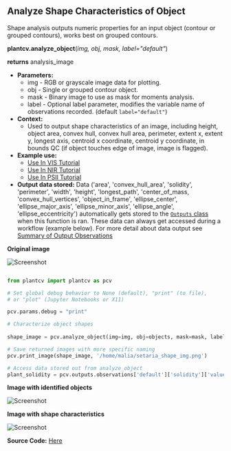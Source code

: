 ## Analyze Shape Characteristics of Object

Shape analysis outputs numeric properties for an input object (contour or grouped contours), works best on grouped contours.
 
**plantcv.analyze_object**(*img, obj, mask, label="default"*)

**returns** analysis_image

- **Parameters:**
    - img - RGB or grayscale image data for plotting.
    - obj - Single or grouped contour object.
    - mask - Binary image to use as mask for moments analysis.
    - label - Optional label parameter, modifies the variable name of observations recorded. (default `label="default"`)
- **Context:**
    - Used to output shape characteristics of an image, including height, object area, convex hull, convex hull area, 
    perimeter, extent x, extent y, longest axis, centroid x coordinate, centroid y coordinate, in bounds QC (if object 
    touches edge of image, image is flagged). 
- **Example use:**
    - [Use In VIS Tutorial](tutorials/vis_tutorial.md)
    - [Use In NIR Tutorial](tutorials/nir_tutorial.md)
    - [Use In PSII Tutorial](tutorials/psII_tutorial.md)
- **Output data stored:** Data ('area', 'convex_hull_area', 'solidity', 'perimeter', 'width', 'height', 'longest_path', 'center_of_mass, 
    'convex_hull_vertices', 'object_in_frame', 'ellipse_center', 'ellipse_major_axis', 'ellipse_minor_axis', 'ellipse_angle', 'ellipse_eccentricity') 
    automatically gets stored to the [`Outputs` class](outputs.md) when this function is ran. 
    These data can always get accessed during a workflow (example below). For more detail about data output see [Summary of Output Observations](output_measurements.md#summary-of-output-observations)
    
**Original image**

![Screenshot](img/documentation_images/analyze_shape/original_image.jpg)

```python

from plantcv import plantcv as pcv

# Set global debug behavior to None (default), "print" (to file), 
# or "plot" (Jupyter Notebooks or X11)

pcv.params.debug = "print"

# Characterize object shapes
    
shape_image = pcv.analyze_object(img=img, obj=objects, mask=mask, label="default")

# Save returned images with more specific naming
pcv.print_image(shape_image, '/home/malia/setaria_shape_img.png')

# Access data stored out from analyze_object
plant_solidity = pcv.outputs.observations['default']['solidity']['value']

```

**Image with identified objects**

![Screenshot](img/documentation_images/analyze_shape/objects_on_image.jpg)

**Image with shape characteristics**

![Screenshot](img/documentation_images/analyze_shape/shapes_on_image.jpg)

**Source Code:** [Here](https://github.com/danforthcenter/plantcv/blob/main/plantcv/plantcv/analyze_object.py)
